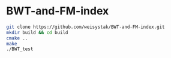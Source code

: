 # BWT-and-FM-index

```bash
git clone https://github.com/weisystak/BWT-and-FM-index.git
mkdir build && cd build
cmake ..
make
./BWT_test
```
